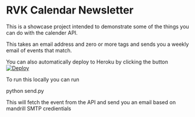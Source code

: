 # RVK Calendar Newsletter

This is a showcase project intended to demonstrate some of the things you can do with the calender API.

This takes an email address and zero or more tags and sends you a weekly email of events that match.

You can also automatically deploy to Heroku by clicking the button
[![Deploy](https://www.herokucdn.com/deploy/button.png)](https://heroku.com/deploy)

To run this locally you can run

python send.py

This will fetch the event from the API and send you an email based on mandrill SMTP credientials